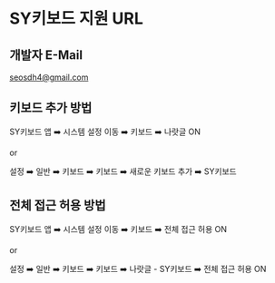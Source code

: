 # SY키보드 지원 URL

## 개발자 E-Mail
seosdh4@gmail.com

## 키보드 추가 방법
SY키보드 앱 ➡️ 시스템 설정 이동 ➡️ 키보드 ➡️ 나랏글 ON

or

설정 ➡️ 일반 ➡️ 키보드 ➡️ 키보드 ➡️ 새로운 키보드 추가 ➡️ SY키보드  

## 전체 접근 허용 방법
SY키보드 앱 ➡️ 시스템 설정 이동 ➡️ 키보드 ➡️ 전체 접근 허용 ON

or

설정 ➡️ 일반 ➡️ 키보드 ➡️ 키보드 ➡️ 나랏글 - SY키보드 ➡️ 전체 접근 허용 ON
